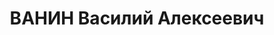 ---
title: ВАНИН Василий Алексеевич
description: "Род. в 1905, Челябинская обл., г. Златоуст, русский. Проживал: г. Таганрог.\
  \ Заведующий редакцией газеты \"Таганрогская правда\" \n  Арестован УНКВД АЧК 25.11.1936.\
  \ Обв. по ст.ст. 58-8 и 58-11 УК РСФСР за участие в контрреволюционной организации.\
  \ Приговор: выездная сессия ВК ВС СССР в г.Ростове-на-Дону, 14.06.1937 – ВМН. Расстрелян\
  \ 14.06.1937, в г.Ростове-на-Дону. \n  Реабилитирован Прокуратурой РО 31.08.1992"
---